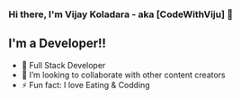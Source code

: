 ### Hi there, I'm Vijay Koladara - aka [CodeWithViju] 👋 


## I'm a Developer!!

- 🌱 Full Stack Developer
- 👯 I’m looking to collaborate with other content creators
- ⚡ Fun fact: I love Eating & Codding



